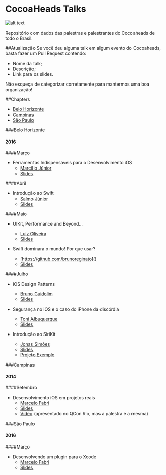 # CocoaHeads Talks
![alt text](http://i.imgur.com/bsLTbx4.png)

Repositório com dados das palestras e palestrantes do Cocoaheads de todo o Brasil.

##Atualização
Se você deu alguma talk em algum evento do Cocoaheads, basta fazer um Pull Request contendo: 

- Nome da talk;
- Descrição;
- Link para os slides.

Não esqueça de categorizar corretamente para mantermos uma boa organização!

##Chapters
- [Belo Horizonte](https://github.com/CocoaHeadsBrasil/cocoaheads-talks/blob/master/README.md#belo-horizonte)
- [Campinas](https://github.com/CocoaHeadsBrasil/cocoaheads-talks/blob/master/README.md#campinas)
- [São Paulo](https://github.com/CocoaHeadsBrasil/cocoaheads-talks/blob/master/README.md#sao-paulo)

	
###Belo Horizonte

#### 2016

####Março
- Ferramentas Indispensáveis para o Desenvolvimento iOS
	- [Marcílio Júnior](https://github.com/marciliojrs)
	- [Slides](https://speakerdeck.com/marciliojrs/ferramentas-indispensaveis-no-desenvolvimento-ios)

####Abril
- Introdução ao Swift
	- [Salmo Júnior](https://github.com/salmojunior)
	- [Slides](https://speakerdeck.com/salmojunior/introducao-ao-swift-cocoaheads-bh)

####Maio
- UIKit, Performance and Beyond...
	- [Luiz Oliveira]()
	- [Slides](http://slides.com/luizoliveira/uikit_performance_and_beyond)

- Swift dominara o mundo! Por que usar?
	- [https://github.com/brunoreginato]()
	- [Slides](https://speakerdeck.com/brunoreginato/swift-dominara-o-mundo-por-que-usar)

####Julho
- iOS Design Patterns
	- [Bruno Guidolim](https://github.com/bguidolim)
	- [Slides](http://www.slideshare.net/bguidolim/ios-design-patterns-64442493)

- Segurança no iOS e o caso do iPhone da discórdia
	- [Toni Albuquerque](https://github.com/acalbuquerque)
	- [Slides](http://www.slideshare.net/acalbuquerque/seguranca-no-ios-e-o-caso-do-iphone-da-discrdia-64524872)

- Introdução ao SiriKit
	- [Jonas Simões](https://github.com/JonasABR)
	- [Slides](http://www.slideshare.net/JonasAlvesSimes/cocoaheads-talksirikit)
	- [Projeto Exemplo](https://github.com/JonasABR/SiriKitExample)

###Campinas

#### 2014

####Setembro
- Desenvolvimento iOS em projetos reais
	- [Marcelo Fabri](https://github.com/marcelofabri)
	- [Slides](https://speakerdeck.com/marcelofabri/desenvolvimento-ios-em-projetos-reais-qcon-rio-2014)
	- [Vídeo](https://www.infoq.com/br/presentations/desenvolvimento-ios-em-projetos-reais) (apresentado no QCon Rio, mas a palestra é a mesma)

###São Paulo

#### 2016

####Março
- Desenvolvendo um plugin para o Xcode
	- [Marcelo Fabri](https://github.com/marcelofabri)
	- [Slides](https://speakerdeck.com/marcelofabri/desenvolvendo-um-plugin-para-o-xcode)
